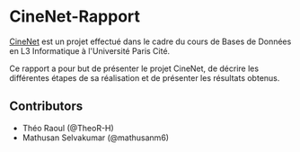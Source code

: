 # CineNet-Rapport

[CineNet](https://github.com/mathusanm6/CineNet) est un projet effectué dans le cadre du cours de Bases de Données en L3 Informatique à l'Université Paris Cité.

Ce rapport a pour but de présenter le projet CineNet, de décrire les différentes étapes de sa réalisation et de présenter les résultats obtenus.

## Contributors
- Théo Raoul (@TheoR-H)
- Mathusan Selvakumar (@mathusanm6)